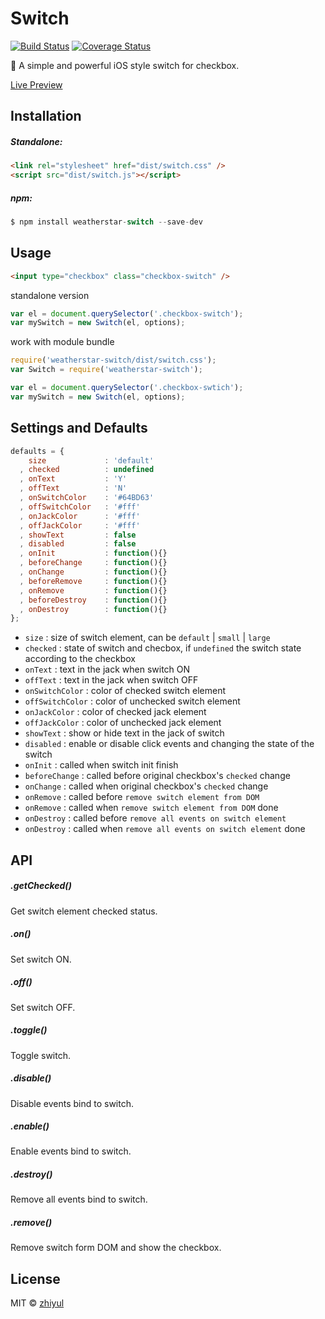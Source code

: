 # Switch

[![Build Status](https://travis-ci.org/zhiyul/Switch.svg?branch=master)](https://travis-ci.org/zhiyul/Switch)
[![Coverage Status](https://coveralls.io/repos/github/zhiyul/Switch/badge.svg?branch=master)](https://coveralls.io/github/zhiyul/Switch?branch=master)

:rabbit: A simple and powerful iOS style switch for checkbox.

[Live Preview](http://weatherstar.me/Switch/)

## Installation

##### Standalone:

```html
<link rel="stylesheet" href="dist/switch.css" />
<script src="dist/switch.js"></script>
```

##### npm:

```javascript
$ npm install weatherstar-switch --save-dev
```

## Usage

````html
<input type="checkbox" class="checkbox-switch" />
````

standalone version

````javascript
var el = document.querySelector('.checkbox-switch');
var mySwitch = new Switch(el, options);
````

work with module bundle

```javascript
require('weatherstar-switch/dist/switch.css');
var Switch = require('weatherstar-switch');

var el = document.querySelector('.checkbox-swtich');
var mySwitch = new Switch(el, options);
```

## Settings and Defaults

```js
defaults = {
    size             : 'default'
  , checked          : undefined
  , onText           : 'Y'
  , offText          : 'N'
  , onSwitchColor    : '#64BD63'
  , offSwitchColor   : '#fff'
  , onJackColor      : '#fff'
  , offJackColor     : '#fff'
  , showText         : false
  , disabled         : false
  , onInit           : function(){}
  , beforeChange     : function(){}
  , onChange         : function(){}
  , beforeRemove     : function(){}
  , onRemove         : function(){}
  , beforeDestroy    : function(){}
  , onDestroy        : function(){}
};
```

- `size` : size of switch element, can be `default` | `small` | `large`
- `checked` : state of switch and checbox, if `undefined` the switch state according to the checkbox 
- `onText` :  text in the jack when switch ON
- `offText` : text in the jack when switch OFF
- `onSwitchColor` : color of checked switch element
- `offSwitchColor` : color of unchecked switch element
- `onJackColor` : color of checked jack element
- `offJackColor` : color of unchecked jack element
- `showText` : show or hide text in the jack of switch 
- `disabled` : enable or disable click events and changing the state of the switch
- `onInit` : called when switch init finish
- `beforeChange` : called before original checkbox's `checked` change
- `onChange` : called when original checkbox's `checked` change
- `onRemove` : called before `remove switch element from DOM`
- `onRemove` : called when `remove switch element from DOM` done
- `onDestroy` : called before  `remove all events on switch element`
- `onDestroy` : called when  `remove all events on switch element` done

## API

##### .getChecked()

Get switch element checked status.

##### .on()

Set switch ON.

##### .off()

Set switch OFF.

##### .toggle()

Toggle switch.

##### .disable()

Disable events bind to switch.

##### .enable()

Enable events bind to switch.

##### .destroy()

Remove all events bind to switch.

##### .remove()

Remove switch form DOM and show the checkbox.

## License

MIT © [zhiyul](http://github.com/zhiyul)

